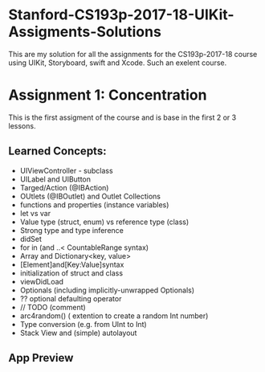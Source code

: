 # Stanford-CS193p-2017-18-UIKit-Assigments-Solutions

This are my solution for all the assignments for the CS193p-2017-18 course using UIKit, Storyboard, swift and Xcode. Such an exelent course. 

# Assignment 1: Concentration

This is the first assigment of the course and is base in the first 2 or 3 lessons. 

## Learned Concepts:

* UIViewController - subclass
* UILabel and UIButton
* Targed/Action (@IBAction)
* OUtlets (@IBOutlet) and Outlet Collections
* functions and properties (instance variables)
* let vs var
* Value type (struct, enum) vs reference type (class)
* Strong type and type inference
* didSet
* for in (and ..< CountableRange syntax)
* Array<Element> and Dictionary<key, value>
* [Element]and[Key:Value]syntax
* initialization of struct and class
* viewDidLoad
* Optionals (including implicitly-unwrapped Optionals)
* ?? optional defaulting operator
* // TODO (comment)
* arc4random() ( extention to create a random Int number)
* Type conversion (e.g. from UInt to Int)
* Stack View and (simple) autolayout

## App Preview



